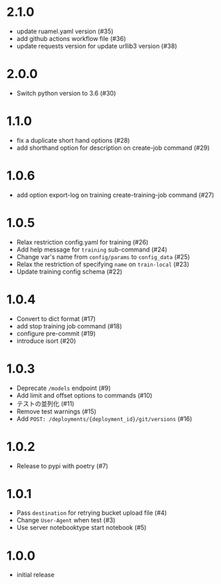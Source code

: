 # 2.1.0
- update ruamel.yaml version (#35)
- add github actions workflow file (#36)
- update requests version for update urllib3 version (#38)

# 2.0.0
- Switch python version to 3.6 (#30)

# 1.1.0
- fix a duplicate short hand options (#28)
- add shorthand option for description on create-job command (#29)

# 1.0.6
- add option export-log on training create-training-job command (#27)

# 1.0.5
- Relax restriction config.yaml for training (#26)
- Add help message for `training` sub-command (#24)
- Change var's name from `config/params` to `config_data` (#25)
- Relax the restriction of specifying `name` on `train-local` (#23)
- Update training config schema (#22)

# 1.0.4
- Convert to dict format (#17)
- add stop training job command (#18)
- configure pre-commit (#19)
- introduce isort (#20)

# 1.0.3
- Deprecate `/models` endpoint (#9)
- Add limit and offset options to commands (#10)
- テストの並列化 (#11)
- Remove test warnings (#15)
- Add `POST: /deployments/{deployment_id}/git/versions` (#16)

# 1.0.2
- Release to pypi with poetry (#7)

# 1.0.1
- Pass `destination` for retrying bucket upload file (#4)
- Change `User-Agent` when test (#3)
- Use server notebooktype start notebook (#5)

# 1.0.0
- initial release

